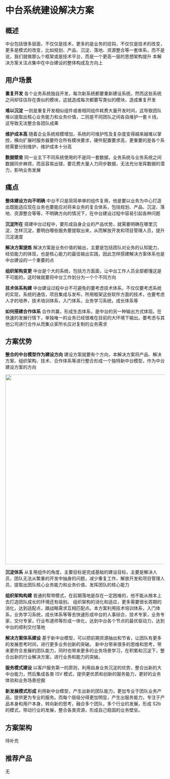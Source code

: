 # 中台系统建设解决方案

## 概述

中台包括很多层面，不仅仅是技术，更多的是业务的挂钩，不仅仅是技术的改变，更多是模式的改变，比如规划、产品、沉淀、落地、资源整合等一套体系，而不是说，我们就做那么个框架或是技术平台，而是一个更高一层的思想架构提升
本解决方案关注点集中在中台建设的整体构成及方向上

## 用户场景

**重复开发**
各个业务系统独自开发，每次新系统都要重新建设系统，然而这些系统之间却往往存在类似的模块，这就造成每次都要写类似的模块，造成重复开发

**难以沉淀**
一则是重复开发相似组件或者相同组件耗费大量开发时间，这导致团队难以提取出核心业务能力和业务价值，二则是不同团队之间各自维护一套 it 线，这导致无法整合各团队成果

**维护成本高**
随着企业系统规模增加，系统的可维护性及复杂度变得越来越难以掌控，横向扩展时服务器要符合所有模块要求，硬件配置要求高，更重要的是各个系统需要分别维护，维护成本十分高

**数据壁垒**
同一业主下不同系统使用的不是同一套数据，业务系统与业务系统之间数据同步麻烦，而且容易出错，要花费大量人力同步数据，无法充分发挥数据的潜力，影响业务发展

## 痛点

**整体建设方向不明确**
中台不只是简简单单的组件复用，他是要以业务为中心打造出既能适应现在业务也要能应对将来业务的复合体系，包括规划、产品、沉淀、落地、资源整合等等，不明确方向的情况下，在中台建设过程中容易引起各种问题

**沉淀所在**
搭建中台过程中，要形成自身企业的产品优势，就需要明确在哪里沉淀，怎样沉淀，要明白哪些服务要提取出来，从而解放开发和项目管理人员，提升沉淀速度

**解决方案提炼**
解决方案是业务价值的输出，主要是包括团队对业务的认知能力，经验能力的体现，也是核心能力的最佳输出实践，因此怎样搭建解决方案体系也是中台建设的一个重要的点

**组织架构变更**
中台是个大的系统，包括方方面面，让中台工作人员全部都懂这是不可能的，这时候就要将中台工作划分为一个个不同方向

**技术体系构建**
中台建设过程中台不可避免的要考虑技术体系，不仅仅要考虑系统的实现，系统的通信，项目集成与发布，所用框架这些软件方面的技术，也要考虑人才的培养，技术培训体系，入门体系，业务学习系统，成长体系等

**如何搭建合作体系**
合作共赢，形成生态体系，是中台的另一种输出方式体现。在快速的发展行情下，单独唯一的业务已经很难在目前的大环境下输出。要考虑与其他公司进行合作从而集众家所长应对复制的业务需求

## 方案优势

**整合的中台模型作为建设方向**
建设方案就要有个方向，本解决方案将产品、解决方案、组织架构、技术、合作体系等进行整合形成一个独特新中台模型，作为中台建设方案的方向

<img src="https://pic3.zhimg.com/80/v2-cac22c326f7d08ccf2d0a10a23304362_720w.jpg" style="width:600px" />

**沉淀体系**
从复用组件的角度，主要目标是完成基础的建设目标，主要是解决人员，团队无法从繁重的开发中抽身的问题，减少重复工作，解放开发和项目管理人员，提取出团队核心业务能力和业务价值，发挥团队的核心能力

**组织架构构建**
普通的帮带模式，在前期落地是存在一定困难的，他不能从根本上去打造团队成长的环境还有级别。
组织架构的消化和适应，更多需要很长周期的消化，达到适配点，跟战略需求互相匹配点。本方案利用技术培训体系，入门体系，业务学习系统，成长体系等等去快速形成中台的人事综合，技术专家，业务专家，交付专家，行业布道师等形成一体化，达到中台各个节点的最优驱动力，达到中台的顺利交付落地

**解决方案体系建设**
基于新中台模型，可以把前期资源抽出和节省，让团队有更多的发展思考时间，进行更多业务创新的突破。
新中台带来很多的思维和思考，带来更符合发展的团队能力，同时也带来更多的业务场景学习，在积累和沉淀下，整合出新的行业解决方案，进行业务和能力的突破。

**服务模式建设**
以客户服务第一的原则，利用自身业务沉淀的优势，整合出新的大中台能力，然后集成各类 ISV 模式，提供更优质和创新的服务能力，更好的业务体验和业务场景挖掘

**新发展模式形成**
利用新中台模型，产生出新的团队能力，更加专业于团队业务产品，提供更为专业的服务。而每个层级分得更加明显，产生出服务能力，专注于产品本身和用户本身，转向新的思考，融合多个团队，多个行业的发展，形成 S2b 的模式，带动行业的发展，整合各类资源，形成自己稳固的业务壁垒。

## 方案架构

待补充

## 推荐产品

无

